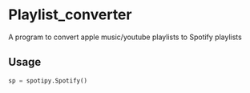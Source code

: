 # Playlist_converter
A program to convert apple music/youtube playlists to Spotify playlists
## Usage

```python
sp = spotipy.Spotify()
```
